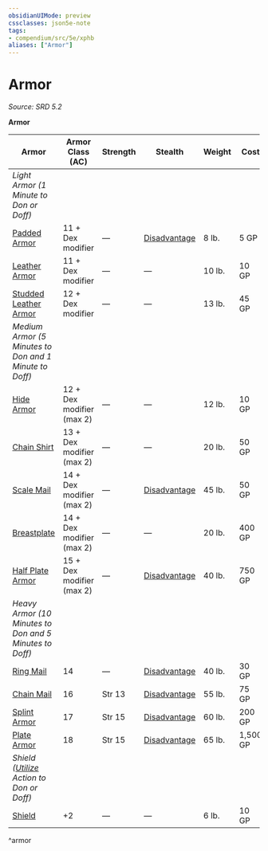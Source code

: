 ```yaml
---
obsidianUIMode: preview
cssclasses: json5e-note
tags:
- compendium/src/5e/xphb
aliases: ["Armor"]
---
```

# Armor
*Source: SRD 5.2* 

**Armor**

| Armor | Armor Class (AC) | Strength | Stealth | Weight | Cost |
|-------|------------------|----------|---------|--------|------|
| *Light Armor (1 Minute to Don or Doff)* |
| [Padded Armor](compendium/items/padded-armor-xphb.md) | 11 + Dex modifier | — | [Disadvantage](rules/variant-rules/disadvantage-xphb.md) | 8 lb. | 5 GP |
| [Leather Armor](compendium/items/leather-armor-xphb.md) | 11 + Dex modifier | — | — | 10 lb. | 10 GP |
| [Studded Leather Armor](compendium/items/studded-leather-armor-xphb.md) | 12 + Dex modifier | — | — | 13 lb. | 45 GP |
| *Medium Armor (5 Minutes to Don and 1 Minute to Doff)* |
| [Hide Armor](compendium/items/hide-armor-xphb.md) | 12 + Dex modifier (max 2) | — | — | 12 lb. | 10 GP |
| [Chain Shirt](compendium/items/chain-shirt-xphb.md) | 13 + Dex modifier (max 2) | — | — | 20 lb. | 50 GP |
| [Scale Mail](compendium/items/scale-mail-xphb.md) | 14 + Dex modifier (max 2) | — | [Disadvantage](rules/variant-rules/disadvantage-xphb.md) | 45 lb. | 50 GP |
| [Breastplate](compendium/items/breastplate-xphb.md) | 14 + Dex modifier (max 2) | — | — | 20 lb. | 400 GP |
| [Half Plate Armor](compendium/items/half-plate-armor-xphb.md) | 15 + Dex modifier (max 2) | — | [Disadvantage](rules/variant-rules/disadvantage-xphb.md) | 40 lb. | 750 GP |
| *Heavy Armor (10 Minutes to Don and 5 Minutes to Doff)* |
| [Ring Mail](compendium/items/ring-mail-xphb.md) | 14 | — | [Disadvantage](rules/variant-rules/disadvantage-xphb.md) | 40 lb. | 30 GP |
| [Chain Mail](compendium/items/chain-mail-xphb.md) | 16 | Str 13 | [Disadvantage](rules/variant-rules/disadvantage-xphb.md) | 55 lb. | 75 GP |
| [Splint Armor](compendium/items/splint-armor-xphb.md) | 17 | Str 15 | [Disadvantage](rules/variant-rules/disadvantage-xphb.md) | 60 lb. | 200 GP |
| [Plate Armor](compendium/items/plate-armor-xphb.md) | 18 | Str 15 | [Disadvantage](rules/variant-rules/disadvantage-xphb.md) | 65 lb. | 1,500 GP |
| *Shield ([Utilize](rules/actions.md#Utilize) Action to Don or Doff)* |
| [Shield](compendium/items/shield-xphb.md) | +2 | — | — | 6 lb. | 10 GP |
^armor